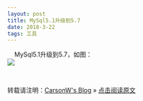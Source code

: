 ```yaml
---
layout: post
title: MySql5.1升级到5.7
date: 2018-3-22
tags: 工具  
---
```


&nbsp;&nbsp;&nbsp;&nbsp;MySql5.1升级到5.7，如图：
<br>
![](https://github.com/carsonwong01/carsonwong.guthub.io/tree/master/images/article/mysql5.1-to-5.7.png)

<br>

转载请注明：[CarsonW's Blog](http://www.carsonwong.top/) » [点击阅读原文](http://www.carsonwong.top/2018/03/MySQL5.1_To_5.7/) 

 




